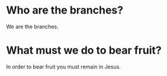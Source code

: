 # Who are the branches?

We are the branches.

# What must we do to bear fruit?

In order to bear fruit you must remain in Jesus.

